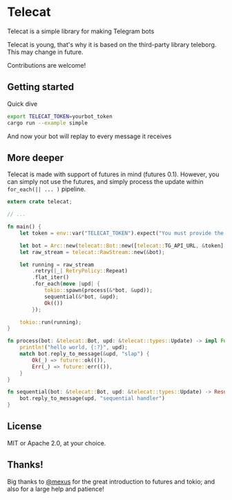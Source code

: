 # Telecat 

Telecat is a simple library for making Telegram bots

Telecat is young, that's why it is based on the third-party library
teleborg. This may change in future.

Contributions are welcome!

## Getting started

Quick dive

```bash
export TELECAT_TOKEN=yourbot_token
cargo run --example simple
```

And now your bot will replay to every message it receives

## More deeper

Telecat is made with support of futures in mind (futures
0.1). However, you can simply not use the futures, and simply process
the update within `for_each(|| ... )` pipeline.

```rust
extern crate telecat;

// ...

fn main() {
    let token = env::var("TELECAT_TOKEN").expect("You must provide the bot token.");

    let bot = Arc::new(telecat::Bot::new([telecat::TG_API_URL, &token].concat()).unwrap());
    let raw_stream = telecat::RawStream::new(&bot);

    let running = raw_stream
        .retry(|_| RetryPolicy::Repeat)
        .flat_iter()
        .for_each(move |upd| {
            tokio::spawn(process(&*bot, &upd));
            sequential(&*bot, &upd);
            Ok(())
        });

    tokio::run(running);
}

fn process(bot: &telecat::Bot, upd: &telecat::types::Update) -> impl Future<Item=(), Error=()> {
    println!("hello world, {:?}", upd);
    match bot.reply_to_message(&upd, "slap") {
        Ok(_) => future::ok(()),
        Err(_) => future::err(()),
    }
}

fn sequential(bot: &telecat::Bot, upd: &telecat::types::Update) -> Result<telecat::types::Message, telecat::error::Error> {
    bot.reply_to_message(upd, "sequential handler")
}
```

## License

MIT or Apache 2.0, at your choice.

## Thanks!

Big thanks to [@mexus](http://github.com/mexus) for the great
introduction to futures and tokio; and also for a large help and
patience!
